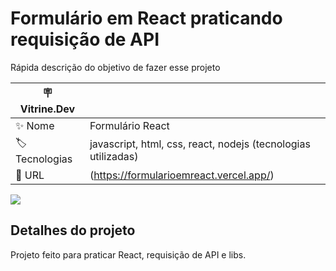 # Formulário em React praticando requisição  de API 

Rápida descrição do objetivo de fazer esse projeto

| :placard: Vitrine.Dev |     |
| -------------  | --- |
| :sparkles: Nome        | Formulário React
| :label: Tecnologias | javascript, html, css, react, nodejs (tecnologias utilizadas)
| :rocket: URL         | (https://formularioemreact.vercel.app/)

<!-- Inserir imagem com a #vitrinedev ao final do link -->
![](https://imageup.me/formularioreact#vitrinedev)

## Detalhes do projeto

Projeto feito para praticar React, requisição de API e libs.
